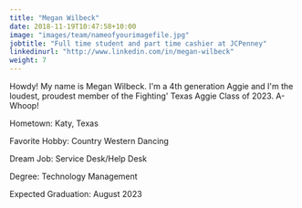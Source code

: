 ```yaml
---
title: "Megan Wilbeck"
date: 2018-11-19T10:47:58+10:00
image: "images/team/nameofyourimagefile.jpg"
jobtitle: "Full time student and part time cashier at JCPenney"
linkedinurl: "http://www.linkedin.com/in/megan-wilbeck"
weight: 7
---
```


Howdy! My name is Megan Wilbeck. I'm a 4th generation Aggie and I'm the loudest, proudest member of the Fighting' Texas Aggie Class of 2023. A-Whoop!

Hometown: Katy, Texas

Favorite Hobby: Country Western Dancing

Dream Job: Service Desk/Help Desk

Degree: Technology Management

Expected Graduation: August 2023

